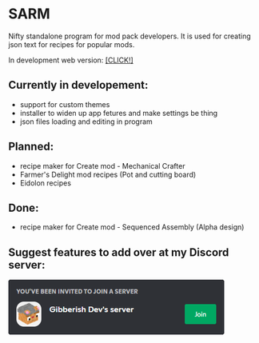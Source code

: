 # SARM

Nifty standalone program for mod pack developers. It is used for creating json text for recipes for popular mods.

In development web version:
<a href="https://gibberishdev.github.io">[CLICK!]</a>

## Currently in developement:
* support for custom themes
* installer to widen up app fetures and make settings be  thing
* json files loading and editing in program

## Planned:
* recipe maker for Create mod - Mechanical Crafter
* Farmer's Delight mod recipes (Pot and cutting board)
* Eidolon recipes

## Done:
* recipe maker for Create mod - Sequenced Assembly (Alpha design)

## Suggest features to add over at my Discord server:
<a href="https://discord.gg/bhAnEEXUfV"><img src="https://github.com/GibberishDev/resrrep/blob/main/discord_invite.png" alt="Discord"></a>
